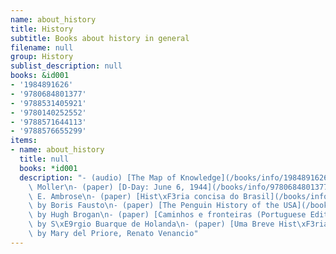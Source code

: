 ```yaml
---
name: about_history
title: History
subtitle: Books about history in general
filename: null
group: History
sublist_description: null
books: &id001
- '1984891626'
- '9780684801377'
- '9788531405921'
- '9780140252552'
- '9788571644113'
- '9788576655299'
items:
- name: about_history
  title: null
  books: *id001
  description: "- (audio) [The Map of Knowledge](/books/info/1984891626) by Violet\
    \ Moller\n- (paper) [D-Day: June 6, 1944](/books/info/9780684801377) by Stephen\
    \ E. Ambrose\n- (paper) [Hist\xF3ria concisa do Brasil](/books/info/9788531405921)\
    \ by Boris Fausto\n- (paper) [The Penguin History of the USA](/books/info/9780140252552)\
    \ by Hugh Brogan\n- (paper) [Caminhos e fronteiras (Portuguese Edition)](/books/info/9788571644113)\
    \ by S\xE9rgio Buarque de Holanda\n- (paper) [Uma Breve Hist\xF3ria do Brasil](/books/info/9788576655299)\
    \ by Mary del Priore, Renato Venancio"
---
```


